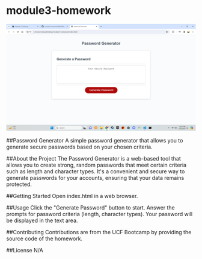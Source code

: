 # module3-homework
![Password Generator](./pwg.png)

##Password Generator
A simple password generator that allows you to generate secure passwords based on your chosen criteria.


##About the Project
The Password Generator is a web-based tool that allows you to create strong, random passwords that meet certain criteria such as length and character types. It's a convenient and secure way to generate passwords for your accounts, ensuring that your data remains protected.

##Getting Started
Open index.html in a web browser.

##Usage
Click the "Generate Password" button to start.
Answer the prompts for password criteria (length, character types).
Your password will be displayed in the text area.

##Contributing
Contributions are from the UCF Bootcamp by providing the source code of the homework.

##License
N/A

